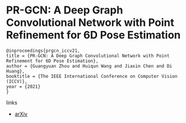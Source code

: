 # PR-GCN: A Deep Graph Convolutional Network with Point Refinement for 6D Pose Estimation

```
@inproceedings{prgcn_iccv21,
title = {PR-GCN: A Deep Graph Convolutional Network with Point Refinement for 6D Pose Estimation},
author = {Guangyuan Zhou and Huiqun Wang and Jiaxin Chen and Di Huang},
booktitle = {The IEEE International Conference on Computer Vision (ICCV)},
year = {2021}
}
```

links
- [arXiv](https://arxiv.org/abs/2108.09916)
